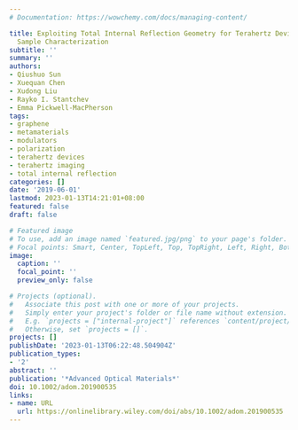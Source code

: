 ```yaml
---
# Documentation: https://wowchemy.com/docs/managing-content/

title: Exploiting Total Internal Reflection Geometry for Terahertz Devices and Enhanced
  Sample Characterization
subtitle: ''
summary: ''
authors:
- Qiushuo Sun
- Xuequan Chen
- Xudong Liu
- Rayko I. Stantchev
- Emma Pickwell‐MacPherson
tags:
- graphene
- metamaterials
- modulators
- polarization
- terahertz devices
- terahertz imaging
- total internal reflection
categories: []
date: '2019-06-01'
lastmod: 2023-01-13T14:21:01+08:00
featured: false
draft: false

# Featured image
# To use, add an image named `featured.jpg/png` to your page's folder.
# Focal points: Smart, Center, TopLeft, Top, TopRight, Left, Right, BottomLeft, Bottom, BottomRight.
image:
  caption: ''
  focal_point: ''
  preview_only: false

# Projects (optional).
#   Associate this post with one or more of your projects.
#   Simply enter your project's folder or file name without extension.
#   E.g. `projects = ["internal-project"]` references `content/project/deep-learning/index.md`.
#   Otherwise, set `projects = []`.
projects: []
publishDate: '2023-01-13T06:22:48.504904Z'
publication_types:
- '2'
abstract: ''
publication: '*Advanced Optical Materials*'
doi: 10.1002/adom.201900535
links:
- name: URL
  url: https://onlinelibrary.wiley.com/doi/abs/10.1002/adom.201900535
---
```

